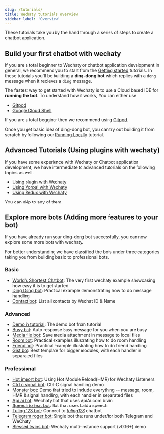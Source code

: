 ```yaml
---
slug: /tutorials/
title: Wechaty tutorials overview
sidebar_label: 'Overview'
---
```


<!-- tutorial/Codelab - Converts a reader from curious investigator to active user. -->

These tutorials take you by the hand through a series of steps to create a chatbot application.

## Build your first chatbot with wechaty

If you are a total beginner to Wechaty or chatbot application development in general, we recommend you to start from the [Getting started](getting-started/overview.mdx) tutorials. In these tutorials you'll be building a **ding-dong bot** which replies with a `dong` message when it recieves a `ding` message.

The fastest way to get started with Wechaty is to use a Cloud based IDE for **running the bot**. To understand how it works, You can either use:

- [Gitpod](getting-started/quick-start.mdx)
- [Google Cloud Shell](getting-started/quick-start.mdx)

If you are a total begginer then we recommend using [Gitpod](https://gitpod.io/#https://github.com/wechaty/wechaty-getting-started).

Once you get basic idea of ding-dong bot, you can try out building it from scratch by following our [Running Locally](getting-started/running-locally.mdx) tutorial.

## Advanced Tutorials (Using plugins with wechaty)

If you have some experience with Wechaty or Chatbot application development, we have intermediate to advanced tutorials on the following topics as well.

- [Using plugin with Wechaty](tutorials/using-plugin-with-wechaty.md)
- [Using Vorpal with Wechaty](tutorials/using-vorpal-with-wechaty.mdx)
- [Using Redux with Wechaty](tutorials/using-redux-with-wechaty.md)

You can skip to any of them.

## Explore more bots (Adding more features to your bot)

If you have already run your ding-dong bot successfully, you can now explore some more bots with wechaty.

For better understanding we have classified the bots under three categories taking you from building basic to professional bots.

### Basic

- [World's Shortest Chatbot](examples/basic/the-worlds-shortest-chatbot-code-in-6-lines.mdx): The very first wechaty example showcasing how easy it is to get started
- [Ding Dong bot](examples/basic/ding-dong-bot.md): Practical example demonstrating how to do message handling
- [Contact bot](examples/basic/contact-bot.md): List all contacts by Wechat ID & Name

### Advanced

- [Demo in tutorial](examples/advanced/demo-in-tutorial.md): The demo bot from tutorial
- [Busy bot](examples/advanced/busy-bot.md): Auto response `busy` message for you when you are busy
- [Media file bot](examples/advanced/media-file-bot.md): Save media attachment in message to local files
- [Room bot](examples/advanced/room-bot.md): Practical examples illustrating how to do room handling
- [Friend bot](examples/advanced/friend-bot.md): Practical example illustrating how to do friend handling
- [Gist bot](examples/advanced/gist-bot.md): Best template for bigger modules, with each handler in separated files

### Professional

- [Hot import bot](examples/professional/hot-import-bot.md): Using Hot Module Reload(HMR) for Wechaty Listeners
- [Ctrl c signal bot](examples/professional/ctrl-c-signal-bot.md): Ctrl-C signal handling demo
- [Monster bot](examples/professional/monster-bot.md): Demo that tried to include everything -- message, room, HMR & signal handling, with each handler in separated files
- [Api ai bot](examples/professional/api-ai-bot.md): Wechaty bot that uses ApiAi.com brain
- [Speech to text bot](examples/professional/speech-to-text-bot.md): Bot that uses baidu speech
- [Tuling 123 bot](examples/professional/tuling123-bot.md): Connect to *[tuling123](http://www.turingapi.com/)* chatbot
- [Telegram roger bot](examples/professional/telegram-roger-bot.md): Single bot that runs under/for both Telegram and WeChaty
- [Blessed twins bot](examples/professional/blessed-twins-bot.md): Wechaty multi-instance support (v0.16+) demo
